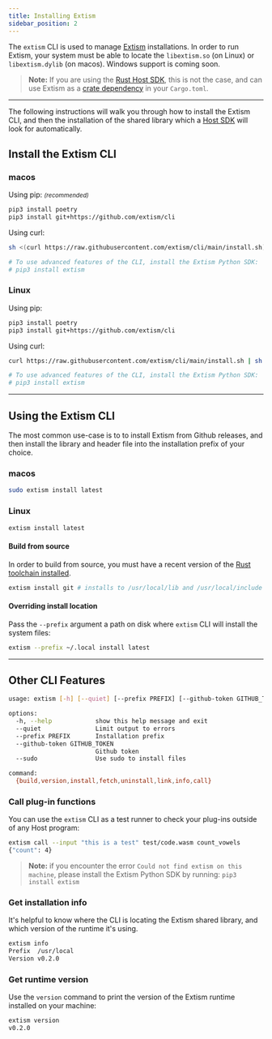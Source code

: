 ```yaml
---
title: Installing Extism
sidebar_position: 2
---
```


The `extism` CLI is used to manage [Extism](https://github.com/extism/extism) installations. In order to run Extism, your system must be able to locate the `libextism.so` (on Linux) or `libextism.dylib` (on macos). Windows support is coming soon.

> **Note:** If you are using the [Rust Host SDK](/docs/integrate-into-your-codebase/rust-host-sdk), this is not the case, and can use Extism as a [crate dependency](https://crates.io/crates/extism) in your `Cargo.toml`. 


---

The following instructions will walk you through how to install the Extism CLI, and then the installation of the shared library which a [Host SDK](/docs/concepts/host-sdk) will look for automatically.

## Install the Extism CLI

### macos

Using pip: <small><em>(recommended)</em></small>

```sh
pip3 install poetry
pip3 install git+https://github.com/extism/cli
```

Using curl:

```sh
sh <(curl https://raw.githubusercontent.com/extism/cli/main/install.sh) /usr/local/bin

# To use advanced features of the CLI, install the Extism Python SDK:
# pip3 install extism
```

### Linux

Using pip:

```sh
pip3 install poetry
pip3 install git+https://github.com/extism/cli
```

Using curl:

```sh
curl https://raw.githubusercontent.com/extism/cli/main/install.sh | sh

# To use advanced features of the CLI, install the Extism Python SDK:
# pip3 install extism
```

---

## Using the Extism CLI

The most common use-case is to to install Extism from Github releases, and then install the library and header file into the installation prefix of your choice.

### macos

```sh
sudo extism install latest
```

### Linux

```sh
extism install latest
```

#### Build from source

In order to build from source, you must have a recent version of the [Rust toolchain installed](https://rustup.rs/).

```sh
extism install git # installs to /usr/local/lib and /usr/local/include by default
```

#### Overriding install location

Pass the `--prefix` argument a path on disk where `extism` CLI will install the system files:

```sh
extism --prefix ~/.local install latest
```

---

## Other CLI Features

```sh
usage: extism [-h] [--quiet] [--prefix PREFIX] [--github-token GITHUB_TOKEN] [--sudo] {build,version,install,fetch,uninstall,link,info,call} ...

options:
  -h, --help            show this help message and exit
  --quiet               Limit output to errors
  --prefix PREFIX       Installation prefix
  --github-token GITHUB_TOKEN
                        Github token
  --sudo                Use sudo to install files

command:
  {build,version,install,fetch,uninstall,link,info,call}
```

### Call plug-in functions

You can use the `extism` CLI as a test runner to check your plug-ins outside of any Host program:

```sh
extism call --input "this is a test" test/code.wasm count_vowels
{"count": 4}
```

> **Note:** if you encounter the error `Could not find extism on this machine`, please install the Extism Python SDK by running: `pip3 install extism`

### Get installation info

It's helpful to know where the CLI is locating the Extism shared library, and which version of the runtime it's using.

```sh
extism info
Prefix  /usr/local
Version v0.2.0
```

### Get runtime version

Use the `version` command to print the version of the Extism runtime installed on your machine:

```sh
extism version
v0.2.0
```
